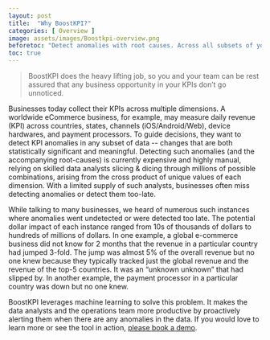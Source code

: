 ```yaml
---
layout: post
title:  "Why BoostKPI?"
categories: [ Overview ]
image: assets/images/Boostkpi-overview.png
beforetoc: "Detect anomalies with root causes. Across all subsets of your data."
toc: true
---
```

>BoostKPI does the heavy lifting job, so you and your team can be rest assured that any business opportunity in your KPIs don’t go unnoticed.


Businesses today collect their KPIs across multiple dimensions. A worldwide eCommerce business, for example, may measure daily revenue (KPI) across countries, states, channels (iOS/Android/Web), device hardwares, and payment processors. To guide decisions, they want to detect KPI anomalies in any subset of data -- changes that are both statistically significant and meaningful. Detecting such anomalies (and the accompanying root-causes) is currently expensive and highly manual, relying on skilled data analysts slicing & dicing through millions of possible combinations, arising from the cross product of unique values of each dimension. With a limited supply of such analysts, businesses often miss detecting anomalies or detect them too-late.

While talking to many businesses, we heard of numerous such instances where anomalies went undetected or were detected too late. The potential dollar impact of each instance ranged from 10s of thousands of dollars to hundreds of millions of dollars. In one example, a global e-commerce business did not know for 2 months that the revenue in a particular country had jumped 3-fold. The jump was almost 5% of the overall revenue but no one knew because they typically tracked just the global revenue and the revenue of the top-5 countries. It was an “unknown unknown” that had slipped by. In another example, the payment processor in a particular country was down but no one knew.

BoostKPI leverages machine learning to solve this problem. It makes the data analysts and the operations team more productive by proactively alerting them when there are any anomalies in the data. If you would love to learn more or see the tool in action, <a href="https://www.boostkpi.com/#1#schedule?source=blog" target="_blank">please book a demo</a>. 

